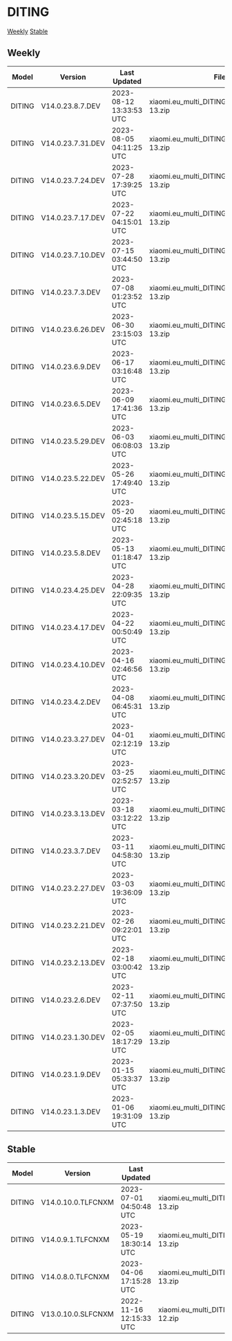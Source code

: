 # DITING
[Weekly](#Weekly)  [Stable](#Stable)
## Weekly
| Model | Version | Last Updated | File Name | Size | Download Link |
| ---- | ---- | ---- | ---- | ---- | ---- |
| DITING | V14.0.23.8.7.DEV | 2023-08-12 13:33:53 UTC | xiaomi.eu_multi_DITING_V14.0.23.8.7.DEV_v14-13.zip | 5.2 GB | [SourceForge](https://sourceforge.net/projects/xiaomi-eu-multilang-miui-roms/files/xiaomi.eu/MIUI-WEEKLY-RELEASES/V14.0.23.8.7.DEV/xiaomi.eu_multi_DITING_V14.0.23.8.7.DEV_v14-13.zip/download) |
| DITING | V14.0.23.7.31.DEV | 2023-08-05 04:11:25 UTC | xiaomi.eu_multi_DITING_V14.0.23.7.31.DEV_v14-13.zip | 5.2 GB | [SourceForge](https://sourceforge.net/projects/xiaomi-eu-multilang-miui-roms/files/xiaomi.eu/MIUI-WEEKLY-RELEASES/V14.0.23.7.31.DEV/xiaomi.eu_multi_DITING_V14.0.23.7.31.DEV_v14-13.zip/download) |
| DITING | V14.0.23.7.24.DEV | 2023-07-28 17:39:25 UTC | xiaomi.eu_multi_DITING_V14.0.23.7.24.DEV_v14-13.zip | 5.2 GB | [SourceForge](https://sourceforge.net/projects/xiaomi-eu-multilang-miui-roms/files/xiaomi.eu/MIUI-WEEKLY-RELEASES/V14.0.23.7.24.DEV/xiaomi.eu_multi_DITING_V14.0.23.7.24.DEV_v14-13.zip/download) |
| DITING | V14.0.23.7.17.DEV | 2023-07-22 04:15:01 UTC | xiaomi.eu_multi_DITING_V14.0.23.7.17.DEV_v14-13.zip | 5.2 GB | [SourceForge](https://sourceforge.net/projects/xiaomi-eu-multilang-miui-roms/files/xiaomi.eu/MIUI-WEEKLY-RELEASES/V14.0.23.7.17.DEV/xiaomi.eu_multi_DITING_V14.0.23.7.17.DEV_v14-13.zip/download) |
| DITING | V14.0.23.7.10.DEV | 2023-07-15 03:44:50 UTC | xiaomi.eu_multi_DITING_V14.0.23.7.10.DEV_v14-13.zip | 5.2 GB | [SourceForge](https://sourceforge.net/projects/xiaomi-eu-multilang-miui-roms/files/xiaomi.eu/MIUI-WEEKLY-RELEASES/V14.0.23.7.10.DEV/xiaomi.eu_multi_DITING_V14.0.23.7.10.DEV_v14-13.zip/download) |
| DITING | V14.0.23.7.3.DEV | 2023-07-08 01:23:52 UTC | xiaomi.eu_multi_DITING_V14.0.23.7.3.DEV_v14-13.zip | 5.2 GB | [SourceForge](https://sourceforge.net/projects/xiaomi-eu-multilang-miui-roms/files/xiaomi.eu/MIUI-WEEKLY-RELEASES/V14.0.23.7.3.DEV/xiaomi.eu_multi_DITING_V14.0.23.7.3.DEV_v14-13.zip/download) |
| DITING | V14.0.23.6.26.DEV | 2023-06-30 23:15:03 UTC | xiaomi.eu_multi_DITING_V14.0.23.6.26.DEV_v14-13.zip | 5.2 GB | [SourceForge](https://sourceforge.net/projects/xiaomi-eu-multilang-miui-roms/files/xiaomi.eu/MIUI-WEEKLY-RELEASES/V14.0.23.6.26.DEV/xiaomi.eu_multi_DITING_V14.0.23.6.26.DEV_v14-13.zip/download) |
| DITING | V14.0.23.6.9.DEV | 2023-06-17 03:16:48 UTC | xiaomi.eu_multi_DITING_V14.0.23.6.9.DEV_v14-13.zip | 5.2 GB | [SourceForge](https://sourceforge.net/projects/xiaomi-eu-multilang-miui-roms/files/xiaomi.eu/MIUI-WEEKLY-RELEASES/V14.0.23.6.9.DEV/xiaomi.eu_multi_DITING_V14.0.23.6.9.DEV_v14-13.zip/download) |
| DITING | V14.0.23.6.5.DEV | 2023-06-09 17:41:36 UTC | xiaomi.eu_multi_DITING_V14.0.23.6.5.DEV_v14-13.zip | 5.1 GB | [SourceForge](https://sourceforge.net/projects/xiaomi-eu-multilang-miui-roms/files/xiaomi.eu/MIUI-WEEKLY-RELEASES/V14.0.23.6.5.DEV/xiaomi.eu_multi_DITING_V14.0.23.6.5.DEV_v14-13.zip/download) |
| DITING | V14.0.23.5.29.DEV | 2023-06-03 06:08:03 UTC | xiaomi.eu_multi_DITING_V14.0.23.5.29.DEV_v14-13.zip | 5.1 GB | [SourceForge](https://sourceforge.net/projects/xiaomi-eu-multilang-miui-roms/files/xiaomi.eu/MIUI-WEEKLY-RELEASES/V14.0.23.5.29.DEV/xiaomi.eu_multi_DITING_V14.0.23.5.29.DEV_v14-13.zip/download) |
| DITING | V14.0.23.5.22.DEV | 2023-05-26 17:49:40 UTC | xiaomi.eu_multi_DITING_V14.0.23.5.22.DEV_v14-13.zip | 5.1 GB | [SourceForge](https://sourceforge.net/projects/xiaomi-eu-multilang-miui-roms/files/xiaomi.eu/MIUI-WEEKLY-RELEASES/V14.0.23.5.22.DEV/xiaomi.eu_multi_DITING_V14.0.23.5.22.DEV_v14-13.zip/download) |
| DITING | V14.0.23.5.15.DEV | 2023-05-20 02:45:18 UTC | xiaomi.eu_multi_DITING_V14.0.23.5.15.DEV_v14-13.zip | 5.2 GB | [SourceForge](https://sourceforge.net/projects/xiaomi-eu-multilang-miui-roms/files/xiaomi.eu/MIUI-WEEKLY-RELEASES/V14.0.23.5.15.DEV/xiaomi.eu_multi_DITING_V14.0.23.5.15.DEV_v14-13.zip/download) |
| DITING | V14.0.23.5.8.DEV | 2023-05-13 01:18:47 UTC | xiaomi.eu_multi_DITING_V14.0.23.5.8.DEV_v14-13.zip | 5.1 GB | [SourceForge](https://sourceforge.net/projects/xiaomi-eu-multilang-miui-roms/files/xiaomi.eu/MIUI-WEEKLY-RELEASES/V14.0.23.5.8.DEV/xiaomi.eu_multi_DITING_V14.0.23.5.8.DEV_v14-13.zip/download) |
| DITING | V14.0.23.4.25.DEV | 2023-04-28 22:09:35 UTC | xiaomi.eu_multi_DITING_V14.0.23.4.25.DEV_v14-13.zip | 5.1 GB | [SourceForge](https://sourceforge.net/projects/xiaomi-eu-multilang-miui-roms/files/xiaomi.eu/MIUI-WEEKLY-RELEASES/V14.0.23.4.25.DEV/xiaomi.eu_multi_DITING_V14.0.23.4.25.DEV_v14-13.zip/download) |
| DITING | V14.0.23.4.17.DEV | 2023-04-22 00:50:49 UTC | xiaomi.eu_multi_DITING_V14.0.23.4.17.DEV_v14-13.zip | 5.2 GB | [SourceForge](https://sourceforge.net/projects/xiaomi-eu-multilang-miui-roms/files/xiaomi.eu/MIUI-WEEKLY-RELEASES/V14.0.23.4.17.DEV/xiaomi.eu_multi_DITING_V14.0.23.4.17.DEV_v14-13.zip/download) |
| DITING | V14.0.23.4.10.DEV | 2023-04-16 02:46:56 UTC | xiaomi.eu_multi_DITING_V14.0.23.4.10.DEV_v14-13.zip | 5.2 GB | [SourceForge](https://sourceforge.net/projects/xiaomi-eu-multilang-miui-roms/files/xiaomi.eu/MIUI-WEEKLY-RELEASES/V14.0.23.4.10.DEV/xiaomi.eu_multi_DITING_V14.0.23.4.10.DEV_v14-13.zip/download) |
| DITING | V14.0.23.4.2.DEV | 2023-04-08 06:45:31 UTC | xiaomi.eu_multi_DITING_V14.0.23.4.2.DEV_v14-13.zip | 5.2 GB | [SourceForge](https://sourceforge.net/projects/xiaomi-eu-multilang-miui-roms/files/xiaomi.eu/MIUI-WEEKLY-RELEASES/V14.0.23.4.2.DEV/xiaomi.eu_multi_DITING_V14.0.23.4.2.DEV_v14-13.zip/download) |
| DITING | V14.0.23.3.27.DEV | 2023-04-01 02:12:19 UTC | xiaomi.eu_multi_DITING_V14.0.23.3.27.DEV_v14-13.zip | 5.2 GB | [SourceForge](https://sourceforge.net/projects/xiaomi-eu-multilang-miui-roms/files/xiaomi.eu/MIUI-WEEKLY-RELEASES/V14.0.23.3.27.DEV/xiaomi.eu_multi_DITING_V14.0.23.3.27.DEV_v14-13.zip/download) |
| DITING | V14.0.23.3.20.DEV | 2023-03-25 02:52:57 UTC | xiaomi.eu_multi_DITING_V14.0.23.3.20.DEV_v14-13.zip | 5.2 GB | [SourceForge](https://sourceforge.net/projects/xiaomi-eu-multilang-miui-roms/files/xiaomi.eu/MIUI-WEEKLY-RELEASES/V14.0.23.3.20.DEV/xiaomi.eu_multi_DITING_V14.0.23.3.20.DEV_v14-13.zip/download) |
| DITING | V14.0.23.3.13.DEV | 2023-03-18 03:12:22 UTC | xiaomi.eu_multi_DITING_V14.0.23.3.13.DEV_v14-13.zip | 5.2 GB | [SourceForge](https://sourceforge.net/projects/xiaomi-eu-multilang-miui-roms/files/xiaomi.eu/MIUI-WEEKLY-RELEASES/V14.0.23.3.13.DEV/xiaomi.eu_multi_DITING_V14.0.23.3.13.DEV_v14-13.zip/download) |
| DITING | V14.0.23.3.7.DEV | 2023-03-11 04:58:30 UTC | xiaomi.eu_multi_DITING_V14.0.23.3.7.DEV_v14-13.zip | 5.2 GB | [SourceForge](https://sourceforge.net/projects/xiaomi-eu-multilang-miui-roms/files/xiaomi.eu/MIUI-WEEKLY-RELEASES/V14.0.23.3.7.DEV/xiaomi.eu_multi_DITING_V14.0.23.3.7.DEV_v14-13.zip/download) |
| DITING | V14.0.23.2.27.DEV | 2023-03-03 19:36:09 UTC | xiaomi.eu_multi_DITING_V14.0.23.2.27.DEV_v14-13.zip | 5.2 GB | [SourceForge](https://sourceforge.net/projects/xiaomi-eu-multilang-miui-roms/files/xiaomi.eu/MIUI-WEEKLY-RELEASES/V14.0.23.2.27.DEV/xiaomi.eu_multi_DITING_V14.0.23.2.27.DEV_v14-13.zip/download) |
| DITING | V14.0.23.2.21.DEV | 2023-02-26 09:22:01 UTC | xiaomi.eu_multi_DITING_V14.0.23.2.21.DEV_v14-13.zip | 5.2 GB | [SourceForge](https://sourceforge.net/projects/xiaomi-eu-multilang-miui-roms/files/xiaomi.eu/MIUI-WEEKLY-RELEASES/V14.0.23.2.21.DEV/xiaomi.eu_multi_DITING_V14.0.23.2.21.DEV_v14-13.zip/download) |
| DITING | V14.0.23.2.13.DEV | 2023-02-18 03:00:42 UTC | xiaomi.eu_multi_DITING_V14.0.23.2.13.DEV_v14-13.zip | 5.2 GB | [SourceForge](https://sourceforge.net/projects/xiaomi-eu-multilang-miui-roms/files/xiaomi.eu/MIUI-WEEKLY-RELEASES/V14.0.23.2.13.DEV/xiaomi.eu_multi_DITING_V14.0.23.2.13.DEV_v14-13.zip/download) |
| DITING | V14.0.23.2.6.DEV | 2023-02-11 07:37:50 UTC | xiaomi.eu_multi_DITING_V14.0.23.2.6.DEV_v14-13.zip | 5.2 GB | [SourceForge](https://sourceforge.net/projects/xiaomi-eu-multilang-miui-roms/files/xiaomi.eu/MIUI-WEEKLY-RELEASES/V14.0.23.2.6.DEV/xiaomi.eu_multi_DITING_V14.0.23.2.6.DEV_v14-13.zip/download) |
| DITING | V14.0.23.1.30.DEV | 2023-02-05 18:17:29 UTC | xiaomi.eu_multi_DITING_V14.0.23.1.30.DEV_v14-13.zip | 5.2 GB | [SourceForge](https://sourceforge.net/projects/xiaomi-eu-multilang-miui-roms/files/xiaomi.eu/MIUI-WEEKLY-RELEASES/V14.0.23.1.30.DEV/xiaomi.eu_multi_DITING_V14.0.23.1.30.DEV_v14-13.zip/download) |
| DITING | V14.0.23.1.9.DEV | 2023-01-15 05:33:37 UTC | xiaomi.eu_multi_DITING_V14.0.23.1.9.DEV_v14-13.zip | 5.0 GB | [SourceForge](https://sourceforge.net/projects/xiaomi-eu-multilang-miui-roms/files/xiaomi.eu/MIUI-WEEKLY-RELEASES/V14.0.23.1.9.DEV/xiaomi.eu_multi_DITING_V14.0.23.1.9.DEV_v14-13.zip/download) |
| DITING | V14.0.23.1.3.DEV | 2023-01-06 19:31:09 UTC | xiaomi.eu_multi_DITING_V14.0.23.1.3.DEV_v14-13.zip | 4.8 GB | [SourceForge](https://sourceforge.net/projects/xiaomi-eu-multilang-miui-roms/files/xiaomi.eu/MIUI-WEEKLY-RELEASES/V14.0.23.1.3.DEV/xiaomi.eu_multi_DITING_V14.0.23.1.3.DEV_v14-13.zip/download) |
## Stable
| Model | Version | Last Updated | File Name | Size | Download Link |
| ---- | ---- | ---- | ---- | ---- | ---- |
| DITING | V14.0.10.0.TLFCNXM | 2023-07-01 04:50:48 UTC | xiaomi.eu_multi_DITING_V14.0.10.0.TLFCNXM_v14-13.zip | 5.2 GB | [SourceForge](https://sourceforge.net/projects/xiaomi-eu-multilang-miui-roms/files/xiaomi.eu/MIUI-STABLE-RELEASES/MIUIv14/xiaomi.eu_multi_DITING_V14.0.10.0.TLFCNXM_v14-13.zip/download) |
| DITING | V14.0.9.1.TLFCNXM | 2023-05-19 18:30:14 UTC | xiaomi.eu_multi_DITING_V14.0.9.1.TLFCNXM_v14-13.zip | 5.2 GB | [SourceForge](https://sourceforge.net/projects/xiaomi-eu-multilang-miui-roms/files/xiaomi.eu/MIUI-STABLE-RELEASES/MIUIv14/xiaomi.eu_multi_DITING_V14.0.9.1.TLFCNXM_v14-13.zip/download) |
| DITING | V14.0.8.0.TLFCNXM | 2023-04-06 17:15:28 UTC | xiaomi.eu_multi_DITING_V14.0.8.0.TLFCNXM_v14-13.zip | 5.1 GB | [SourceForge](https://sourceforge.net/projects/xiaomi-eu-multilang-miui-roms/files/xiaomi.eu/MIUI-STABLE-RELEASES/MIUIv14/xiaomi.eu_multi_DITING_V14.0.8.0.TLFCNXM_v14-13.zip/download) |
| DITING | V13.0.10.0.SLFCNXM | 2022-11-16 12:15:33 UTC | xiaomi.eu_multi_DITING_V13.0.10.0.SLFCNXM_v13-12.zip | 4.8 GB | [SourceForge](https://sourceforge.net/projects/xiaomi-eu-multilang-miui-roms/files/xiaomi.eu/MIUI-STABLE-RELEASES/MIUIv13/xiaomi.eu_multi_DITING_V13.0.10.0.SLFCNXM_v13-12.zip/download) |

